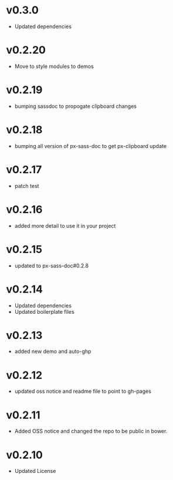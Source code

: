 v0.3.0
==================
* Updated dependencies

v0.2.20
==================
* Move to style modules to demos

v0.2.19
==================
* bumping sassdoc to propogate clipboard changes


v0.2.18
==================
* bumping all version of px-sass-doc to get px-clipboard update


v0.2.17
==================
* patch test

v0.2.16
==============================
* added more detail to use it in your project

v0.2.15
==============================
* updated to px-sass-doc#0.2.8

v0.2.14
==============================
* Updated dependencies
* Updated boilerplate files

v0.2.13
==============================
* added new demo and auto-ghp

v0.2.12
==============================
* updated oss notice and readme file to point to gh-pages

v0.2.11
==============================
* Added OSS notice and changed the repo to be public in bower.

v0.2.10
======================
* Updated License
